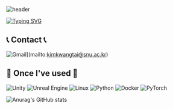 <!--
**RACCOOONkim/RACCOOONkim** is a ✨ _special_ ✨ repository because its `README.md` (this file) appears on your GitHub profile.

Here are some ideas to get you started:

- 🔭 I’m currently working on ...
- 🌱 I’m currently learning ...
- 👯 I’m looking to collaborate on ...
- 🤔 I’m looking for help with ...
- 💬 Ask me about ...
- 📫 How to reach me: ...
- 😄 Pronouns: ...
- ⚡ Fun fact: ...
-->
![header](https://capsule-render.vercel.app/api?type=soft&color=auto&height=300&section=header&text=RACCOOONKim🦝&%20render&fontSize=90)

[![Typing SVG](https://readme-typing-svg.demolab.com?font=Pretendard&letterSpacing=Bold&pause=1000&color=000000&background=FFFFFF&center=true&width=435&lines=WELCOME+TO+THE+RACCOOONKim's+SPACE+👋)](https://git.io/typing-svg)

## 📞 Contact 📞
![Gmail](https://img.shields.io/badge/Gmail-D14836?style=for-the-badge&logo=gmail&logoColor=white)](mailto:kimkwangtai@snu.ac.kr)

## 🔨 Once I've used 🔨
![Unity](https://img.shields.io/badge/unity-%23000000.svg?style=for-the-badge&logo=unity&logoColor=white)
![Unreal Engine](https://img.shields.io/badge/unrealengine-%23313131.svg?style=for-the-badge&logo=unrealengine&logoColor=white)
![Linux](https://img.shields.io/badge/Linux-FCC624?style=for-the-badge&logo=linux&logoColor=black)
![Python](https://img.shields.io/badge/python-3670A0?style=for-the-badge&logo=python&logoColor=ffdd54)
![Docker](https://img.shields.io/badge/docker-%230db7ed.svg?style=for-the-badge&logo=docker&logoColor=white)
![PyTorch](https://img.shields.io/badge/PyTorch-%23EE4C2C.svg?style=for-the-badge&logo=PyTorch&logoColor=white)


![Anurag's GitHub stats](https://github-readme-stats.vercel.app/api?username=RACCOOONkim&show_icons=true&theme=radical)
